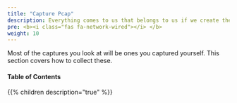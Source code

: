 ```yaml
---
title: "Capture Pcap"
description: Everything comes to us that belongs to us if we create the capacity to receive it. – Rabindranath Tagore
pre: <b><i class="fas fa-network-wired"></i> </b>
weight: 10
---
```


Most of the captures you look at will be ones you captured yourself.
This section covers how to collect these.

#### Table of Contents

{{% children description="true" %}}
